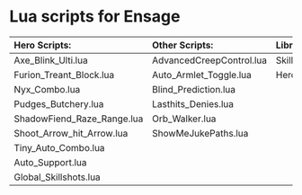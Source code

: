 Lua scripts for Ensage
==============
Hero Scripts:             | Other Scripts:          | Libraries:
:-----------              | :-----------            | :----------
Axe_Blink_Ulti.lua        | AdvancedCreepControl.lua| SkillShot.lua                    
Furion_Treant_Block.lua   | Auto_Armlet_Toggle.lua  | HeroInfo.lua
Nyx_Combo.lua             | Blind_Prediction.lua 
Pudges_Butchery.lua       | Lasthits_Denies.lua
ShadowFiend_Raze_Range.lua| Orb_Walker.lua
Shoot_Arrow_hit_Arrow.lua | ShowMeJukePaths.lua
Tiny_Auto_Combo.lua       |
Auto_Support.lua          |
Global_Skillshots.lua     |
